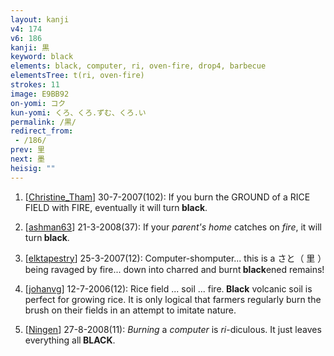 ```yaml
---
layout: kanji
v4: 174
v6: 186
kanji: 黒
keyword: black
elements: black, computer, ri, oven-fire, drop4, barbecue
elementsTree: t(ri, oven-fire)
strokes: 11
image: E9BB92
on-yomi: コク
kun-yomi: くろ、くろ.ずむ、くろ.い
permalink: /黒/
redirect_from:
 - /186/
prev: 里
next: 墨
heisig: ""
---
```


1) [<a href="http://kanji.koohii.com/profile/Christine_Tham">Christine_Tham</a>] 30-7-2007(102): If you burn the GROUND of a RICE FIELD with FIRE, eventually it will turn<strong> black</strong>.

2) [<a href="http://kanji.koohii.com/profile/ashman63">ashman63</a>] 21-3-2008(37): If your <em>parent&#039;s home</em> catches on <em>fire</em>, it will turn<strong> black</strong>.

3) [<a href="http://kanji.koohii.com/profile/elktapestry">elktapestry</a>] 25-3-2007(12): Computer-shomputer... this is a さと（ 里 ）being ravaged by fire... down into charred and burnt<strong> black</strong>ened remains!

4) [<a href="http://kanji.koohii.com/profile/johanvg">johanvg</a>] 12-7-2006(12): Rice field ... soil ... fire.<strong> Black</strong> volcanic soil is perfect for growing rice. It is only logical that farmers regularly burn the brush on their fields in an attempt to imitate nature.

5) [<a href="http://kanji.koohii.com/profile/Ningen">Ningen</a>] 27-8-2008(11): <em>Burning</em> a <em>computer</em> is <em>ri</em>-diculous. It just leaves everything all<strong> BLACK</strong>.

